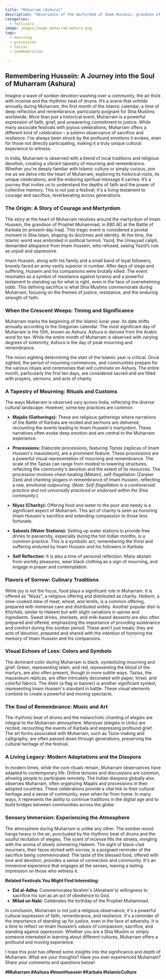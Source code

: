 ```yaml
---
title: "Muharram (Ashura)"
description: "Observance of the martyrdom of Imam Hussein, grandson of Prophet Muhammad, particularly significant for Shia Muslims."
categories:
  - festivals
image: images/image_muharram-ashura.png
tags:
  - mourning
  - procession
  - tazias
  - commemoration

---
```


## Remembering Hussein: A Journey into the Soul of Muharram (Ashura)

Imagine a wave of somber devotion washing over a community, the air thick with incense and the rhythmic beat of drums. It’s a scene that unfolds annually during Muharram, the first month of the Islamic calendar, a time of deep reflection and remembrance, particularly poignant for Shia Muslims worldwide. More than just a historical event, Muharram is a powerful expression of faith, grief, and unwavering commitment to justice. While many associate festivals with joyous celebrations, Muharram offers a different kind of celebration – a solemn observance of sacrifice and resilience. I’ve always been struck by the profound emotions it evokes, even for those not directly participating, making it a truly unique cultural experience to witness.

In India, Muharram is observed with a blend of local traditions and religious devotion, creating a vibrant tapestry of mourning and remembrance. Whether you're deeply familiar with Islamic culture or simply curious, join me as we delve into the heart of Muharram, exploring its historical roots, its unique celebrations, and the enduring spiritual message it carries. It’s a journey that invites us to understand the depths of faith and the power of collective memory. This is not just a festival; it's a living testament to courage and sacrifice, reverberating across generations.
### The Origin: A Story of Courage and Martyrdom

The story at the heart of Muharram revolves around the martyrdom of Imam Hussein, the grandson of Prophet Muhammad, in 680 AD at the Battle of Karbala (in present-day Iraq). This tragic event is considered a pivotal moment in Shia Islam, shaping its doctrines and identity. At the time, the Islamic world was embroiled in political turmoil. Yazid, the Umayyad caliph, demanded allegiance from Imam Hussein, who refused, seeing Yazid’s rule as unjust and oppressive.

Imam Hussein, along with his family and a small band of loyal followers, bravely faced an army vastly superior in number. After days of siege and suffering, Hussein and his companions were brutally killed. The event resonates as a symbol of resistance against tyranny and a powerful testament to standing up for what is right, even in the face of overwhelming odds. This defining sacrifice is what Shia Muslims commemorate during Muharram, focusing on the themes of justice, resistance, and the enduring strength of faith.

### When the Crescent Weeps: Timing and Significance

Muharram marks the beginning of the Islamic lunar year. Its date shifts annually according to the Gregorian calendar. The most significant day of Muharram is the 10th, known as Ashura. Ashura is derived from the Arabic word for ten. While the entire month of Muharram is observed with varying degrees of solemnity, Ashura is the day of peak mourning and remembrance.

The moon sighting determining the start of the Islamic year is critical. Once sighted, the period of mourning commences, and communities prepare for the various rituals and ceremonies that will culminate on Ashura. The entire month, particularly the first ten days, are considered sacred and are filled with prayers, sermons, and acts of charity.

### A Tapestry of Mourning: Rituals and Customs

The ways Muharram is observed vary across India, reflecting the diverse cultural landscape. However, some key practices are common:

*   **Majalis (Gatherings):** These are religious gatherings where narrations of the Battle of Karbala are recited and sermons are delivered, recounting the events leading to Imam Hussein's martyrdom. These narratives often evoke deep emotion and are central to the Muharram experience.

*   **Processions:** Elaborate processions, featuring *Tazias* (replicas of Imam Hussein's mausoleum), are a prominent feature. These processions are a powerful visual representation of mourning and remembrance. The scale of the Tazias can range from modest to towering structures, reflecting the community's devotion and the extent of its resources. The procession involves chest-beating (Matam), self-flagellation (Zanjeer Zani) and chanting slogans in remembrance of Imam Hussein, reflecting a raw, emotional outpouring. (*Note: Self-flagellation is a controversial practice and not universally practiced or endorsed within the Shia community.*)

*   **Niyaz (Charity):** Offering food and water to the poor and needy is a significant aspect of Muharram. This act of charity is seen as honoring Imam Hussein's sacrifice and extending compassion to those less fortunate.

*   **Sabeels (Water Stations):** Setting up water stations to provide free drinks to passersby, especially during the hot Indian months, is a common practice. This is a symbolic act, remembering the thirst and suffering endured by Imam Hussein and his followers in Karbala.

*   **Self Reflection:** It is also a time of personal reflection. Many abstain from worldly pleasures, wear black clothing as a sign of mourning, and engage in prayer and contemplation.

### Flavors of Sorrow: Culinary Traditions

While joy is not the focus, food plays a significant role in Muharram. It is offered as "Niyaz", a religious offering and distributed as charity. *Haleem*, a slow-cooked stew of meat, wheat, and lentils, is a common offering, prepared with immense care and distributed widely. Another popular dish is *Khichda*, similar to Haleem but with slight variations in spices and ingredients. Sweet drinks, sherbets, and milk-based desserts are also often prepared and offered, emphasizing the importance of providing sustenance and comfort during this somber period. These aren’t just meals; they are acts of devotion, prepared and shared with the intention of honoring the memory of Imam Hussein and his companions.

### Visual Echoes of Loss: Colors and Symbols

The dominant color during Muharram is black, symbolizing mourning and grief. Green, representing Islam, and red, representing the blood of the martyrs, are also often present, though in more subtle ways. Tazias, the mausoleum replicas, are often intricately decorated with paper, tinsel, and colorful fabrics. The *Alam* (a flag or banner) is another significant symbol, representing Imam Hussein's standard in battle. These visual elements combine to create a powerful and moving spectacle.

### The Soul of Remembrance: Music and Art

The rhythmic beat of drums and the melancholic chanting of elegies are integral to the Muharram atmosphere. *Marsiyas* (elegies in Urdu) are recited, recounting the events of Karbala and expressing profound grief. The art forms associated with Muharram, such as Tazia-making and calligraphy, are often passed down through generations, preserving the cultural heritage of the festival.

### A Living Legacy: Modern Adaptations and the Diaspora

In modern times, while the core rituals remain, Muharram observances have adapted to contemporary life. Online lectures and discussions are common, allowing people to participate remotely. The Indian diaspora globally also observes Muharram, often organizing Majalis and processions in their adopted countries. These celebrations provide a vital link to their cultural heritage and a sense of community, even when far from home. In many ways, it represents the ability to continue traditions in the digital age and to build bridges between communities across the globe.

### Sensory Immersion: Experiencing the Atmosphere

The atmosphere during Muharram is unlike any other. The somber mood hangs heavy in the air, punctuated by the rhythmic beat of drums and the soulful recitation of elegies. The scent of incense fills the streets, mingling with the aroma of slowly simmering Haleem. The sight of black-clad mourners, their faces etched with sorrow, is a poignant reminder of the sacrifice being commemorated. The taste of the blessed food, offered with love and devotion, provides a sense of connection and community. It's an immersive experience that engages all the senses, leaving a lasting impression on those who witness it.

**Related Festivals You Might Find Interesting:**

*   **Eid al-Adha:** Commemorates Ibrahim's (Abraham's) willingness to sacrifice his son as an act of obedience to God.
*   **Milad un Nabi:** Celebrates the birthday of the Prophet Muhammad.

In conclusion, Muharram is not just a religious observance; it's a powerful cultural expression of faith, remembrance, and resilience. It's a reminder of the importance of standing up for justice, even in the face of adversity. It is a time to reflect on Imam Hussein’s values of compassion, sacrifice, and standing against oppression. Whether you are a Shia Muslim or simply someone interested in learning about different cultures, Muharram offers a profound and moving experience.

I hope this post has offered some insights into the significance and depth of Muharram. What are your thoughts? Have you ever experienced Muharram? Share your comments and questions below!

**#Muharram #Ashura #ImamHussein #Karbala #IslamicCulture**

